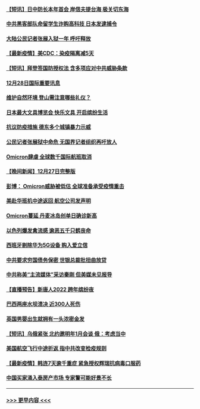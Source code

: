 #### [【短讯】日中防长本年首会 岸信夫提台海 极关切东海](../pages/prog202/a103305156.md?t=12290650) 
#### [中共黑客部队命留学生诈购高科技 日本发逮捕令](../pages/prog202/a103305146.md?t=12290650) 
#### [大陆公民记者张展入狱一年 呼吁释放](../pages/prog202/a103305179.md?t=12290650) 
#### [【最新疫情】美CDC：染疫隔离减5天](../pages/prog202/a103305167.md?t=12290650) 
#### [【短讯】拜登签国防授权法 含多项应对中共威胁条款](../pages/prog202/a103305158.md?t=12290650) 
#### [12月28日国际重要讯息](../pages/prog202/a103304955.md?t=12290650) 
#### [维护自然环境 登山需注意哪些礼仪？](../pages/prog202/a103304941.md?t=12290650) 
#### [日本最大文具博览会 快乐文具 开启缤纷生活](../pages/prog202/a103304933.md?t=12290650) 
#### [抗议防疫措施 德东多个城镇暴力示威](../pages/prog202/a103304838.md?t=12290650) 
#### [公民记者张展狱中命危 无国界记者组织再吁放人](../pages/prog202/a103304827.md?t=12290650) 
#### [Omicron肆虐 全球数千国际航班取消](../pages/prog202/a103304736.md?t=12290650) 
#### [【晚间新闻】12月27日完整版](../pages/prog202/a103304702.md?t=12290650) 
#### [彭博： Omicron威胁被低估 全球准备承受疫情重击](../pages/prog202/a103304565.md?t=12290650) 
#### [美赴华班机中途返回 航空公司发声明](../pages/prog202/a103304690.md?t=12290650) 
#### [Omicron蔓延 丹麦冰岛创单日确诊新高](../pages/prog202/a103304695.md?t=12290650) 
#### [以色列爆发禽流感 逾恶五千只鹤丧命](../pages/prog202/a103304653.md?t=12290650) 
#### [西班牙剔除华为5G设备 购入爱立信](../pages/prog202/a103304530.md?t=12290650) 
#### [中共要求穷国债务保密 世银总裁批扭曲放贷](../pages/prog202/a103304500.md?t=12290650) 
#### [中共称美“主流媒体”采访秦刚 但美媒未见报导](../pages/prog202/a103304523.md?t=12290650) 
#### [【直播预告】新唐人2022 跨年缤纷夜](../pages/prog202/a103303736.md?t=12290650) 
#### [巴西两座水坝溃决 近300人死伤](../pages/prog202/a103304232.md?t=12290650) 
#### [英国男婴出生就拥有一头浓密金发](../pages/prog202/a103304280.md?t=12290650) 
#### [【短讯】乌俄紧张 北约邀明年1月会谈 俄：考虑当中](../pages/prog202/a103304251.md?t=12290650) 
#### [美国航空飞行中途折返 指中共改变检疫规则](../pages/prog202/a103304264.md?t=12290650) 
#### [【最新疫情】韩连7天逾千重症 紧急授权辉瑞抗病毒口服药](../pages/prog202/a103304253.md?t=12290650) 
#### [中国买家涌入泰房产市场 专家警可能好景不长](../pages/prog202/a103304102.md?t=12290650) 

----
#### [ >>> 更早内容 <<< ](../indexes/prog202-earlier.md)
